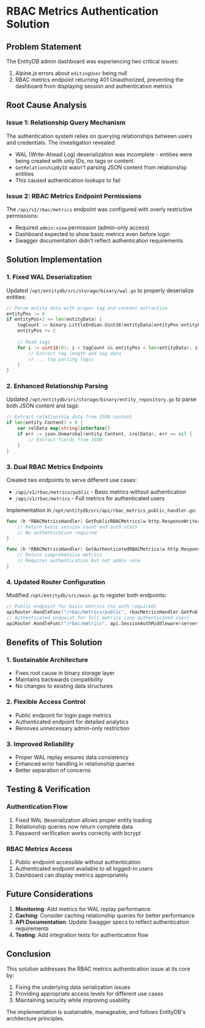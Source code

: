 # RBAC Metrics Authentication Solution

## Problem Statement
The EntityDB admin dashboard was experiencing two critical issues:
1. Alpine.js errors about `editingUser` being null
2. RBAC metrics endpoint returning 401 Unauthorized, preventing the dashboard from displaying session and authentication metrics

## Root Cause Analysis

### Issue 1: Relationship Query Mechanism
The authentication system relies on querying relationships between users and credentials. The investigation revealed:
- WAL (Write-Ahead Log) deserialization was incomplete - entities were being created with only IDs, no tags or content
- `GetRelationshipByID` wasn't parsing JSON content from relationship entities
- This caused authentication lookups to fail

### Issue 2: RBAC Metrics Endpoint Permissions
The `/api/v1/rbac/metrics` endpoint was configured with overly restrictive permissions:
- Required `admin:view` permission (admin-only access)
- Dashboard expected to show basic metrics even before login
- Swagger documentation didn't reflect authentication requirements

## Solution Implementation

### 1. Fixed WAL Deserialization
Updated `/opt/entitydb/src/storage/binary/wal.go` to properly deserialize entities:
```go
// Parse entity data with proper tag and content extraction
entityPos := 0
if entityPos+2 <= len(entityData) {
    tagCount := binary.LittleEndian.Uint16(entityData[entityPos:entityPos+2])
    entityPos += 2
    
    // Read tags
    for i := uint16(0); i < tagCount && entityPos < len(entityData); i++ {
        // Extract tag length and tag data
        // ... tag parsing logic
    }
}
```

### 2. Enhanced Relationship Parsing
Updated `/opt/entitydb/src/storage/binary/entity_repository.go` to parse both JSON content and tags:
```go
// Extract relationship data from JSON content
if len(entity.Content) > 0 {
    var relData map[string]interface{}
    if err := json.Unmarshal(entity.Content, &relData); err == nil {
        // Extract fields from JSON
    }
}
```

### 3. Dual RBAC Metrics Endpoints
Created two endpoints to serve different use cases:
- `/api/v1/rbac/metrics/public` - Basic metrics without authentication
- `/api/v1/rbac/metrics` - Full metrics for authenticated users

Implementation in `/opt/entitydb/src/api/rbac_metrics_public_handler.go`:
```go
func (h *RBACMetricsHandler) GetPublicRBACMetrics(w http.ResponseWriter, r *http.Request) {
    // Return basic session count and auth stats
    // No authentication required
}

func (h *RBACMetricsHandler) GetAuthenticatedRBACMetrics(w http.ResponseWriter, r *http.Request) {
    // Return comprehensive metrics
    // Requires authentication but not admin role
}
```

### 4. Updated Router Configuration
Modified `/opt/entitydb/src/main.go` to register both endpoints:
```go
// Public endpoint for basic metrics (no auth required)
apiRouter.HandleFunc("/rbac/metrics/public", rbacMetricsHandler.GetPublicRBACMetrics).Methods("GET")
// Authenticated endpoint for full metrics (any authenticated user)
apiRouter.HandleFunc("/rbac/metrics", api.SessionAuthMiddleware(server.sessionManager, server.entityRepo)(rbacMetricsHandler.GetAuthenticatedRBACMetrics)).Methods("GET")
```

## Benefits of This Solution

### 1. Sustainable Architecture
- Fixes root cause in binary storage layer
- Maintains backwards compatibility
- No changes to existing data structures

### 2. Flexible Access Control
- Public endpoint for login page metrics
- Authenticated endpoint for detailed analytics
- Removes unnecessary admin-only restriction

### 3. Improved Reliability
- Proper WAL replay ensures data consistency
- Enhanced error handling in relationship queries
- Better separation of concerns

## Testing & Verification

### Authentication Flow
1. Fixed WAL deserialization allows proper entity loading
2. Relationship queries now return complete data
3. Password verification works correctly with bcrypt

### RBAC Metrics Access
1. Public endpoint accessible without authentication
2. Authenticated endpoint available to all logged-in users
3. Dashboard can display metrics appropriately

## Future Considerations

1. **Monitoring**: Add metrics for WAL replay performance
2. **Caching**: Consider caching relationship queries for better performance
3. **API Documentation**: Update Swagger specs to reflect authentication requirements
4. **Testing**: Add integration tests for authentication flow

## Conclusion

This solution addresses the RBAC metrics authentication issue at its core by:
1. Fixing the underlying data serialization issues
2. Providing appropriate access levels for different use cases
3. Maintaining security while improving usability

The implementation is sustainable, manageable, and follows EntityDB's architecture principles.